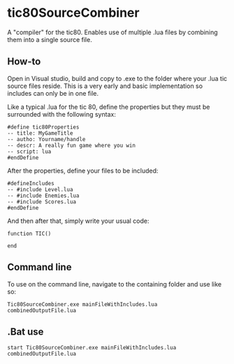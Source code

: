 # tic80SourceCombiner
A "compiler" for the tic80.  Enables use of multiple .lua files by combining them into a single source file.

## How-to

Open in Visual studio, build and copy to .exe to the folder where your .lua tic source files reside.  This is a very early and
basic implementation so includes can only be in one file.

Like a typical .lua for the tic 80, define the properties but they must be surrounded with the following syntax:

```
#define tic80Properties
-- title: MyGameTitle
-- autho: Yourname/handle
-- descr: A really fun game where you win
-- script: lua
#endDefine
```

After the properties, define your files to be included:

```
#defineIncludes
-- #include Level.lua
-- #include Enemies.lua
-- #include Scores.lua
#endDefine
```

And then after that, simply write your usual code:

```
function TIC()
  
end
```


## Command line

To use on the command line, navigate to the containing folder and use like so:

```
Tic80SourceCombiner.exe mainFileWithIncludes.lua combinedOutputFile.lua
```

## .Bat use

```
start Tic80SourceCombiner.exe mainFileWithIncludes.lua combinedOutputFile.lua
```
